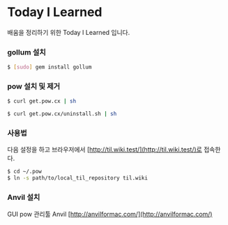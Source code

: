 # Today I Learned

배움을 정리하기 위한 Today I Learned 입니다. 

### gollum 설치
```bash
$ [sudo] gem install gollum
```

### pow 설치 및 제거
```bash
$ curl get.pow.cx | sh

$ curl get.pow.cx/uninstall.sh | sh
```

### 사용법
다음 설정을 하고 브라우저에서 [http://til.wiki.test/](http://til.wiki.test/)로 접속한다.

```bash
$ cd ~/.pow
$ ln -s path/to/local_til_repository til.wiki
```

### Anvil 설치
GUI pow 관리툴 Anvil [http://anvilformac.com/](http://anvilformac.com/)
